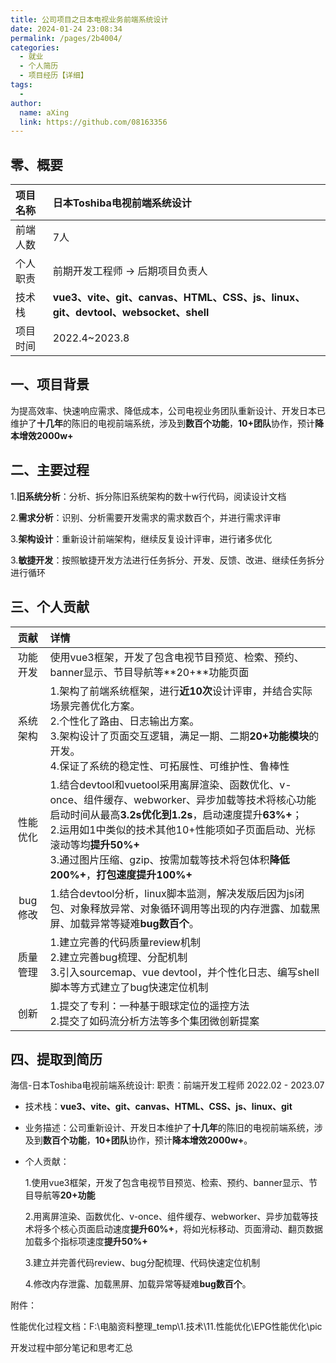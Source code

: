```yaml
---
title: 公司项目之日本电视业务前端系统设计
date: 2024-01-24 23:08:34
permalink: /pages/2b4004/
categories:
  - 就业
  - 个人简历
  - 项目经历【详细】
tags:
  - 
author: 
  name: aXing
  link: https://github.com/08163356
---
```





## 零、概要

| 项目名称 | 日本Toshiba电视前端系统设计                                  |
| :------- | :----------------------------------------------------------- |
| 前端人数 | 7人                                                          |
| 个人职责 | 前期开发工程师 -> 后期项目负责人                             |
| 技术栈   | **vue3、vite、git、canvas、HTML、CSS、js、linux、git、devtool、websocket、shell** |
| 项目时间 | 2022.4~2023.8                                                |

## 一、项目背景

为提高效率、快速响应需求、降低成本，公司电视业务团队重新设计、开发日本已维护了**十几年**的陈旧的电视前端系统，涉及到**数百个功能**，**10+团队**协作，预计**降本增效2000w+**

## 二、主要过程

1.**旧系统分析**：分析、拆分陈旧系统架构的数十w行代码，阅读设计文档

2.**需求分析**：识别、分析需要开发需求的需求数百个，并进行需求评审

3.**架构设计**：重新设计前端架构，继续反复设计评审，进行诸多优化

3.**敏捷开发**：按照敏捷开发方法进行任务拆分、开发、反馈、改进、继续任务拆分进行循环

## 三、个人贡献

|   贡献   | 详情                                                         |
| :------: | :----------------------------------------------------------- |
| 功能开发 | 使用vue3框架，开发了包含电视节目预览、检索、预约、banner显示、节目导航等**20+**功能页面 |
| 系统架构 | 1.架构了前端系统框架，进行**近10次**设计评审，并结合实际场景完善优化方案。<br />2.个性化了路由、日志输出方案。<br />3.架构设计了页面交互逻辑，满足一期、二期**20+功能模块**的开发。<br />4.保证了系统的稳定性、可拓展性、可维护性、鲁棒性 |
| 性能优化 | 1.结合devtool和vuetool采用离屏渲染、函数优化、v-once、组件缓存、webworker、异步加载等技术将核心功能启动时间从最高**3.2s优化到1.2s**，启动速度提升**63%+**；<br />2.运用如1中类似的技术其他10+性能项如子页面启动、光标滚动等均**提升50%+**<br />3.通过图片压缩、gzip、按需加载等技术将包体积**降低200%+**，**打包速度提升100%+** |
| bug修改  | 1.结合devtool分析，linux脚本监测，解决发版后因为js闭包、对象释放异常、对象循环调用等出现的内存泄露、加载黑屏、加载异常等疑难**bug数百个**。 |
| 质量管理 | 1.建立完善的代码质量review机制<br />2.建立完善bug梳理、分配机制<br />3.引入sourcemap、vue devtool，并个性化日志、编写shell脚本等方式建立了bug快速定位机制<br /> |
|   创新   | 1.提交了专利：一种基于眼球定位的遥控方法<br />2.提交了如码流分析方法等多个集团微创新提案 |



## 四、提取到简历

海信-日本Toshiba电视前端系统设计<span class="role">:&nbsp;职责：前端开发工程师</span> <span margin-right="0">2022.02 - 2023.07</span>

- 技术栈：**vue3、vite、git、canvas、HTML、CSS、js、linux、git**

- 业务描述：公司重新设计、开发日本维护了**十几年**的陈旧的电视前端系统，涉及到**数百个功能**，**10+团队**协作，预计**降本增效2000w+**。

- 个人贡献：

  1.使用vue3框架，开发了包含电视节目预览、检索、预约、banner显示、节目导航等**20+功能**

  2.用离屏渲染、函数优化、v-once、组件缓存、webworker、异步加载等技术将多个核心页面启动速度**提升60%+**，将如光标移动、页面滑动、翻页数据加载多个指标项速度**提升50%+**

  3.建立并完善代码review、bug分配梳理、代码快速定位机制

  4.修改内存泄露、加载黑屏、加载异常等疑难**bug数百个**。

  

附件：

性能优化过程文档：F:\电脑资料整理_temp\1.技术\11.性能优化\EPG性能优化\pic

开发过程中部分笔记和思考汇总